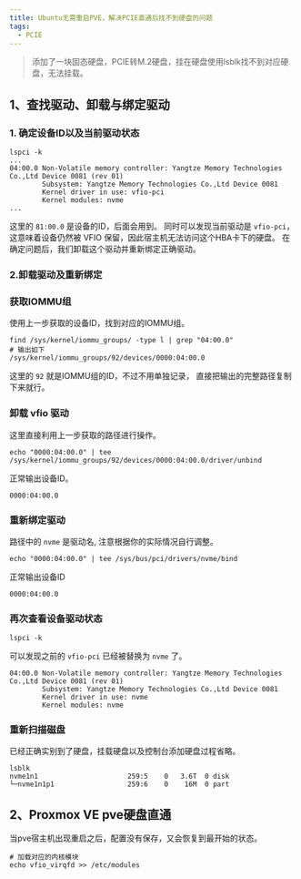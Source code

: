 ```yaml
---
title: Ubuntu无需重启PVE，解决PCIE直通后找不到硬盘的问题
tags:
  - PCIE
---
```

> 添加了一块固态硬盘，PCIE转M.2硬盘，挂在硬盘使用lsblk找不到对应硬盘，无法挂载。



## 1、查找驱动、卸载与绑定驱动

### 1. 确定设备ID以及当前驱动状态

```
lspci -k
...
04:00.0 Non-Volatile memory controller: Yangtze Memory Technologies Co.,Ltd Device 0081 (rev 01)
        Subsystem: Yangtze Memory Technologies Co.,Ltd Device 0081
        Kernel driver in use: vfio-pci
        Kernel modules: nvme
...
```

这里的 `81:00.0` 是设备的ID，后面会用到。
同时可以发现当前驱动是 `vfio-pci`，这意味着设备仍然被 VFIO 保留，因此宿主机无法访问这个HBA卡下的硬盘。
在确定问题后，我们卸载这个驱动并重新绑定正确驱动。

### 2.卸载驱动及重新绑定

### 获取IOMMU组

使用上一步获取的设备ID，找到对应的IOMMU组。

```shell
find /sys/kernel/iommu_groups/ -type l | grep "04:00.0"
# 输出如下
/sys/kernel/iommu_groups/92/devices/0000:04:00.0
```

这里的 `92` 就是IOMMU组的ID，不过不用单独记录，
直接把输出的完整路径复制下来就行。

### 卸载 vfio 驱动

这里直接利用上一步获取的路径进行操作。

```shell
echo "0000:04:00.0" | tee /sys/kernel/iommu_groups/92/devices/0000:04:00.0/driver/unbind
```

正常输出设备ID。

```shell
0000:04:00.0
```

### 重新绑定驱动

路径中的 `nvme` 是驱动名, 注意根据你的实际情况自行调整。

```shell
echo "0000:04:00.0" | tee /sys/bus/pci/drivers/nvme/bind
```

正常输出设备ID

```shell
0000:04:00.0
```

### 再次查看设备驱动状态

```
lspci -k
```

可以发现之前的 `vfio-pci` 已经被替换为 `nvme` 了。

```
04:00.0 Non-Volatile memory controller: Yangtze Memory Technologies Co.,Ltd Device 0081 (rev 01)
        Subsystem: Yangtze Memory Technologies Co.,Ltd Device 0081
        Kernel driver in use: nvme
        Kernel modules: nvme
```



### 重新扫描磁盘

已经正确实别到了硬盘，挂载硬盘以及控制台添加硬盘过程省略。

~~~shell
lsblk
nvme1n1                      259:5    0   3.6T  0 disk 
└─nvme1n1p1                  259:6    0    16M  0 part 
~~~



## 2、Proxmox VE pve硬盘直通

当pve宿主机出现重启之后，配置没有保存，又会恢复到最开始的状态。

~~~shell
# 加载对应的内核模块
echo vfio_virqfd >> /etc/modules
~~~

